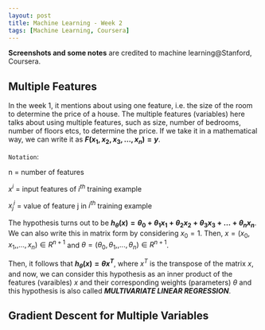 ```yaml
---
layout: post
title: Machine Learning - Week 2
tags: [Machine Learning, Coursera]
---
```


**Screenshots and some notes** are credited to machine learning@Stanford, Coursera.

## Multiple Features

In the week 1, it mentions about using one feature, i.e. the size of the room to determine the price of a house. The multiple features (variables) here talks about using multiple features, such as size, number of bedrooms, number of floors etcs, to determine the price. If we take it in a mathematical way, we can write it as **$F(x_1, x_2, x_3, ..., x_n) = y$**.

<!--excerpt-->

``Notation``:

n = number of features

$x^i$ = input features of $i^{th}$ training example

$x_j^i$ = value of feature j in $i^{th}$ training example

The hypothesis turns out to be **$h_{\theta}(x) = {\theta}_0+{\theta}_1x_1+{\theta}_2x_2+{\theta}_3x_3+...+{\theta}_nx_n$**. We can also write this in matrix form by considering $x_0=1$. Then, $x = (x_0, x_1,, ..., x_n) \in R^{n+1}$ and $\theta = (\theta_0, \theta_1,, ..., \theta_n) \in R^{n+1}$.

Then, it follows that **$h_{\theta}(x) = \theta x^{T}$**, where $x^T$ is the transpose of the matrix $x$, and now, we can consider this hypothesis as an inner product of the features (varaibles) $x$ and their corresponding weights (parameters) $\theta$ and this hypothesis is also called ***MULTIVARIATE LINEAR REGRESSION***.

## Gradient Descent for Multiple Variables
